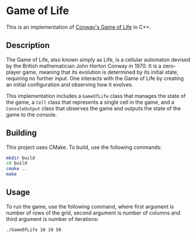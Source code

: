 # Game of Life

This is an implementation of [Conway's Game of Life](https://en.wikipedia.org/wiki/Conway%27s_Game_of_Life) in C++.

## Description

The Game of Life, also known simply as Life, is a cellular automaton devised by the British mathematician John Horton Conway in 1970. It is a zero-player game, meaning that its evolution is determined by its initial state, requiring no further input. One interacts with the Game of Life by creating an initial configuration and observing how it evolves.

This implementation includes a `GameOfLife` class that manages the state of the game, a `Cell` class that represents a single cell in the game, and a `ConsoleOutput` class that observes the game and outputs the state of the game to the console.

## Building

This project uses CMake. To build, use the following commands:

```bash
mkdir build
cd build
cmake ..
make
```

## Usage
To run the game, use the following command, where first argument is number of rows of the grid, second argument is number of columns and third argument is number of iterations:

``` bash
./GameOfLife 10 10 50
```